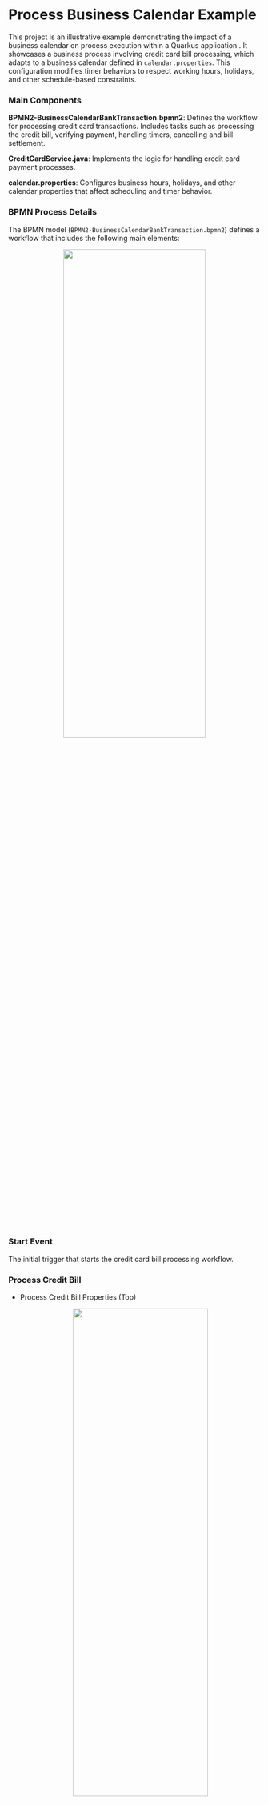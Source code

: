 # Process Business Calendar Example

This project is an illustrative example demonstrating the impact of a business calendar on process execution within a Quarkus application . It showcases a business process involving credit card bill processing, which adapts to a business calendar defined in `calendar.properties`. This configuration modifies timer behaviors to respect working hours, holidays, and other schedule-based constraints.

### Main Components

**BPMN2-BusinessCalendarBankTransaction.bpmn2**:
Defines the workflow for processing credit card transactions. 
Includes tasks such as processing the credit bill, verifying payment, handling timers, cancelling and bill settlement.

**CreditCardService.java**:
Implements the logic for handling credit card payment processes.

**calendar.properties**:
Configures business hours, holidays, and other calendar properties that affect scheduling and timer behavior.

### BPMN Process Details

The BPMN model (`BPMN2-BusinessCalendarBankTransaction.bpmn2`) defines a workflow that includes the following main elements:
<p align="center"><img width=75% height=50% src="docs/images/CreditCardModel.png"></p>

### Start Event

The initial trigger that starts the credit card bill processing workflow.

### Process Credit Bill
* Process Credit Bill Properties (Top)
  <p align="center"><img width=75% height=50% src="docs/images/ProcessCreditBillTop.png"></p>

* Process Credit Card Bill Assignments
  <p align="center"><img width=75% height=50% src="docs/images/ProcessCreditBillAssign.png"></p>

### Verify Payment
A service task where the credit card details are validated, ensuring the payment is processed under valid terms.

* Verify Payment
  <p align="center"><img width=75% height=50% src="docs/images/VerifyPayment.png"></p>

### Timer

Attached to a human task to simulate waiting for manual confirmation or user action. This timer can be configured to react differently based on the presence of the business calendar.
<p align="center"><img width=75% height=50% src="docs/images/Timer.png"></p>

### Cancel Payment
Executed if the timer expires without human action, leading to the cancellation of the payment process.

* Cancel Payment (Top)
  <p align="center"><img width=75% height=50% src="docs/images/CancelPaymentTop.png"></p>

* Cancel Payment Assignments
  <p align="center"><img width=75% height=50% src="docs/images/CancelPaymentAssign.png"></p>

### Settle Payment

The final step where the payment is settled successfully on manual verification.

* Settle Payment (Top)
 <p align="center"><img width=75% height=50% src="docs/images/SettlePaymentTop.png"></p>

* Settle Payment Assignments
<p align="center"><img width=75% height=50% src="docs/images/SettlePaymentAssign.png"></p>

## Build and run

### Prerequisites

You will need:
- Java 17+ installed
- Environment variable JAVA_HOME set accordingly
- Maven 3.9.6+ installed

When using native image compilation, you will also need:
- GraalVM 19.3+ installed
- Environment variable GRAALVM_HOME set accordingly
- GraalVM native image needs as well native-image extension: https://www.graalvm.org/reference-manual/native-image/
- Note that GraalVM native image compilation typically requires other packages (glibc-devel, zlib-devel and gcc) to be installed too, please refer to GraalVM installation documentation for more details.

### Compile and Run in Local Dev Mode

```sh
mvn clean compile quarkus:dev
```

NOTE: With dev mode of Quarkus you can take advantage of hot reload for business assets like processes, rules, decision tables and java code. No need to redeploy or restart your running application.

### Package and Run in JVM mode

```sh
mvn clean package
java -jar target/quarkus-app/quarkus-run.jar
```

or on windows

```sh
mvn clean package
java -jar target\quarkus-app\quarkus-run.jar
```

### Package and Run using Local Native Image
Note that the following configuration property needs to be added to `application.properties` in order to enable automatic registration of `META-INF/services` entries required by the workflow engine:
```
quarkus.native.auto-service-loader-registration=true
```

Note that this requires GRAALVM_HOME to point to a valid GraalVM installation

```sh
mvn clean package -Pnative
```

To run the generated native executable, generated in `target/`, execute

```sh
./target/process-usertasks-quarkus-runner
```

### OpenAPI (Swagger) documentation
[Specification at swagger.io](https://swagger.io/docs/specification/about/)

You can take a look at the [OpenAPI definition](http://localhost:8080/openapi?format=json) - automatically generated and included in this service - to determine all available operations exposed by this service. For easy readability you can visualize the OpenAPI definition file using a UI tool like for example available [Swagger UI](https://editor.swagger.io).

In addition, various clients to interact with this service can be easily generated using this OpenAPI definition.

When running in either Quarkus Development or Native mode, we also leverage the [Quarkus OpenAPI extension](https://quarkus.io/guides/openapi-swaggerui#use-swagger-ui-for-development) that exposes [Swagger UI](http://localhost:8080/swagger-ui/) that you can use to look at available REST endpoints and send test requests.

##curl command can be found below:

### To start the process

```sh
curl -X POST http://localhost:8080/BusinessCalendarCreditBill \
-H "Content-Type: application/json" \
-d '{"creditCardNumber": null, "creditCardDetails": {"cardNumber": "434353433", "status": "Bill Due"}}'

```

### To retrieve instances

```sh
curl -X GET http://localhost:8080/BusinessCalendarCreditBill \
-H "Content-Type: application/json" \
-H "Accept: application/json"

```

## Comparision of timer with and without calendar.properties

### Testing without calendar.properties
The timer for the Verify Payment task will follow a straightforward countdown based on real time. If the specified time elapses i.e., 1 second, it immediately moves to cancel payment task, regardless of the working hours or holidays.

* Example test results without calendar.properties:  


* POST/ BusinessCalendarCreditBill
```sh
curl -X POST http://localhost:8080/BusinessCalendarCreditBill \
-H "Content-Type: application/json" \
-d '{"creditCardNumber": null, "creditCardDetails": {"cardNumber": "434353433", "status": "Bill Due"}}'

```
<p align="center"><img width=75% height=50% src="docs/images/Post1.png"></p>

* After 1 second when we send request for GET/ BusinessCalendarCreditBill again we get empty array representing the cancellation.
```sh
curl -X GET http://localhost:8080/BusinessCalendarCreditBill \
-H "Content-Type: application/json" \
-H "Accept: application/json"

```
<p align="center"><img width=75% height=50% src="docs/images/Get1.png"></p>

### Example of logs representing the process from start to complete
<p align="center"><img width=75% height=50% src="docs/images/WithoutPropertiesLogs.png"></p>


* The workflow 'BusinessCalendarCreditBill' began at 08:11:58,353 with a unique identifier 130f2eab-ab2e-413d-958e-414d1b3b0dc7.

* At 08:11:58,364, the node 'Start' was triggered.

* The subsequent node 'Process Credit Bill' was activated at 08:11:58,368.

* The 'Verify Payment' node was triggered at 08:11:58,397.

* A human task was registered at 08:11:58,444.

* The workflow transitioned to an 'Active' state at 08:11:58,496.

* Importantly, the log at 08:11:59,406 indicates that the job e3646ed7-76bf-498c-aa72-7086f4b847c6 was started, emphasizing that the timer was triggered after 1 second as anticipated.

* The 'Cancel Payment' node triggered at 08:11:59,425. CreditCardService logged the bill cancellation. 

* The final node 'End' was initiated at 08:11:59,430. The workflow completed successfully at 08:11:59,478.

* Hence, without calendar.properties, timer fires immediately after their configured interval, activating tasks without delay.

## Testing with calendar.properties (During non-working hours/Specified Holiday)
### Steps to create & configure calendar.properties with a holiday/non-working hours

* Create a calendar.properties file in the src/main/resources directory. This file activates the Business Calendar feature and essential configurations

* Configure calendar.properties: The calendar.properties file should define the business hours, holidays, and other relevant settings. Below is an example of the format:
```properties
business.end.hour=24
business.hours.per.day=24
business.start.hour=0
business.holiday.date.format=yyyy-MM-dd
business.holidays=2024-11-07
#define today's date as holiday for testing purposes
business.days.per.week =7
#business.cal.timezone= system default timezone
```

* For repeated holidays in a year
```properties
business.holiday.date.format=dd/MM
business.holidays=14/11,25/12,01/01
```

* Weekend's
```properties
business.weekend.days=7,1 
```
* After calendar.properties file is added, build the example again "mvn clean compile quarkus:dev" or type 's' in the quarkus terminal and hit enter just to restart.

* POST/ BusinessCalendarCreditBill
```sh
curl -X POST http://localhost:8080/BusinessCalendarCreditBill \
-H "Content-Type: application/json" \
-d '{"creditCardNumber": null, "creditCardDetails": {"cardNumber": "434353433", "status": "Bill Due"}}'
```
<p align="center"><img width=75% height=50% src="docs/images/Post2.png"></p>


* GET/ BusinessCalendarCreditBill
```sh
curl -X GET http://localhost:8080/BusinessCalendarCreditBill \
-H "Content-Type: application/json" \
-H "Accept: application/json"

```
* Now, even after 1 second, the process will be in Active State.

<p align="center"><img width=75% height=50% src="docs/images/Get2.png"></p>

### Example of logs representing the active state during non-working hours/specified holiday

<p align="center"><img width=75% height=50% src="docs/images/WithPropertiesLogs.png"></p>

* The node 'Start' for the process 'BusinessCalendarCreditBill', identified by 08ea5258-9d91-4f05-a8d8-184107c042ed, was triggered at 08:54:28,621.

* At 08:54:28,629, the 'Process Credit Bill' node was activated.

* At 08:54:28,653, verification step through the 'Verify Payment' node was started.

* Subsequently, a human task was registered at 08:54:28,773.

* The workflow transitioned to an 'Active' state at 08:54:28,808.

* Due to mentioned "business.holidays property" in calendar.properties, timer does not trigger and the state remains active.

* On next business day, timer will resume at the beginning of the next working hour/day, after the non-working hour/holiday has ended. The timer is set to fire after one second of active business time.

